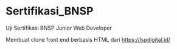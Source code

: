 # Sertifikasi_BNSP
Uji Sertifikasi BNSP Junior Web Developer

Membuat clone front end berbasis HTML dari https://lspdigital.id/



